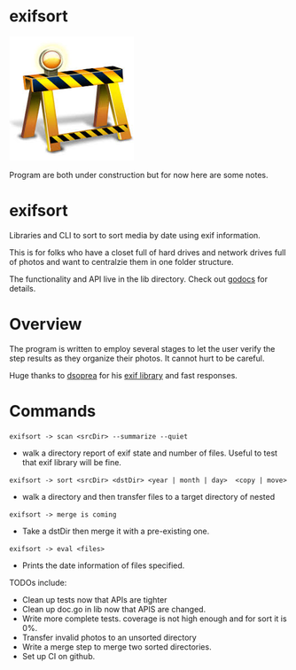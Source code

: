 # exifsort

![Under Construction](data/construction.jpg) 

Program are both under construction but for now here are some notes.

exifsort
========
Libraries and CLI to sort to sort media by date using exif information.

This is for folks who have a closet full of hard drives and network drives full
of photos and want to centralzie them in one folder structure.

The functionality and API live in the lib directory. Check out
[godocs](https://godoc.org/github.com/matchstick/exifsort/lib) for details.

Overview
========
The program is written to employ several stages to let the user verify the
step results as they organize their photos. It cannot hurt to be careful.

Huge thanks to [dsoprea](https://github.com/dsoprea) for his [exif library](https://github.com/dsoprea/go-exif) and fast responses.

Commands
========

`exifsort -> scan <srcDir> --summarize --quiet`
 * walk a directory report of exif state and number of files. Useful to test that exif library will be fine.

`exifsort -> sort <srcDir> <dstDir> <year | month | day>  <copy | move>`
 * walk a directory and then transfer files to a target directory of nested 

`exifsort -> merge is coming`
* Take a dstDir then merge it with a pre-existing one.

`exifsort -> eval <files>`
 * Prints the date information of files specified. 

TODOs include:
* Clean up tests now that APIs are tighter
* Clean up doc.go in lib now that APIS are changed.
* Write more complete tests. coverage is not high enough and for sort it is 0%.
* Transfer invalid photos to an unsorted directory
* Write a merge step to merge two sorted directories.
* Set up CI on github.


